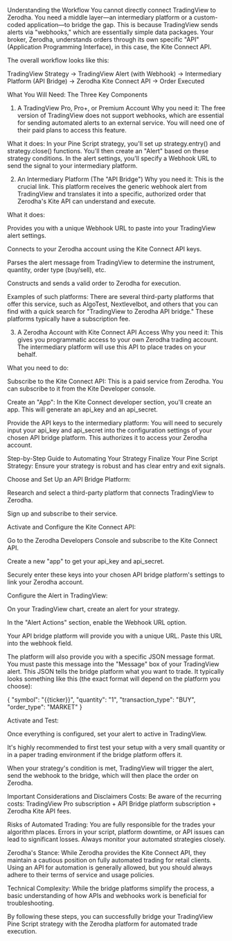 Understanding the Workflow
You cannot directly connect TradingView to Zerodha. You need a middle layer—an intermediary platform or a custom-coded application—to bridge the gap. This is because TradingView sends alerts via "webhooks," which are essentially simple data packages. Your broker, Zerodha, understands orders through its own specific "API" (Application Programming Interface), in this case, the Kite Connect API.

The overall workflow looks like this:

TradingView Strategy → TradingView Alert (with Webhook) → Intermediary Platform (API Bridge) → Zerodha Kite Connect API → Order Executed

What You Will Need: The Three Key Components
1. A TradingView Pro, Pro+, or Premium Account
Why you need it: The free version of TradingView does not support webhooks, which are essential for sending automated alerts to an external service. You will need one of their paid plans to access this feature.

What it does: In your Pine Script strategy, you'll set up strategy.entry() and strategy.close() functions. You'll then create an "Alert" based on these strategy conditions. In the alert settings, you'll specify a Webhook URL to send the signal to your intermediary platform.

2. An Intermediary Platform (The "API Bridge")
Why you need it: This is the crucial link. This platform receives the generic webhook alert from TradingView and translates it into a specific, authorized order that Zerodha's Kite API can understand and execute.

What it does:

Provides you with a unique Webhook URL to paste into your TradingView alert settings.

Connects to your Zerodha account using the Kite Connect API keys.

Parses the alert message from TradingView to determine the instrument, quantity, order type (buy/sell), etc.

Constructs and sends a valid order to Zerodha for execution.

Examples of such platforms: There are several third-party platforms that offer this service, such as AlgoTest, Nextlevelbot, and others that you can find with a quick search for "TradingView to Zerodha API bridge." These platforms typically have a subscription fee.

3. A Zerodha Account with Kite Connect API Access
Why you need it: This gives you programmatic access to your own Zerodha trading account. The intermediary platform will use this API to place trades on your behalf.

What you need to do:

Subscribe to the Kite Connect API: This is a paid service from Zerodha. You can subscribe to it from the Kite Developer console.

Create an "App": In the Kite Connect developer section, you'll create an app. This will generate an api_key and an api_secret.

Provide the API keys to the intermediary platform: You will need to securely input your api_key and api_secret into the configuration settings of your chosen API bridge platform. This authorizes it to access your Zerodha account.

Step-by-Step Guide to Automating Your Strategy
Finalize Your Pine Script Strategy: Ensure your strategy is robust and has clear entry and exit signals.

Choose and Set Up an API Bridge Platform:

Research and select a third-party platform that connects TradingView to Zerodha.

Sign up and subscribe to their service.

Activate and Configure the Kite Connect API:

Go to the Zerodha Developers Console and subscribe to the Kite Connect API.

Create a new "app" to get your api_key and api_secret.

Securely enter these keys into your chosen API bridge platform's settings to link your Zerodha account.

Configure the Alert in TradingView:

On your TradingView chart, create an alert for your strategy.

In the "Alert Actions" section, enable the Webhook URL option.

Your API bridge platform will provide you with a unique URL. Paste this URL into the webhook field.

The platform will also provide you with a specific JSON message format. You must paste this message into the "Message" box of your TradingView alert. This JSON tells the bridge platform what you want to trade. It typically looks something like this (the exact format will depend on the platform you choose):

{
  "symbol": "{{ticker}}",
  "quantity": "1",
  "transaction_type": "BUY",
  "order_type": "MARKET"
}

Activate and Test:

Once everything is configured, set your alert to active in TradingView.

It's highly recommended to first test your setup with a very small quantity or in a paper trading environment if the bridge platform offers it.

When your strategy's condition is met, TradingView will trigger the alert, send the webhook to the bridge, which will then place the order on Zerodha.

Important Considerations and Disclaimers
Costs: Be aware of the recurring costs: TradingView Pro subscription + API Bridge platform subscription + Zerodha Kite API fees.

Risks of Automated Trading: You are fully responsible for the trades your algorithm places. Errors in your script, platform downtime, or API issues can lead to significant losses. Always monitor your automated strategies closely.

Zerodha's Stance: While Zerodha provides the Kite Connect API, they maintain a cautious position on fully automated trading for retail clients. Using an API for automation is generally allowed, but you should always adhere to their terms of service and usage policies.

Technical Complexity: While the bridge platforms simplify the process, a basic understanding of how APIs and webhooks work is beneficial for troubleshooting.

By following these steps, you can successfully bridge your TradingView Pine Script strategy with the Zerodha platform for automated trade execution.
